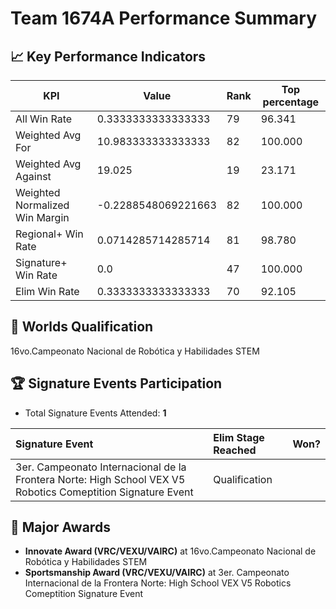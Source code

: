 # Team 1674A Performance Summary

## 📈 Key Performance Indicators
| KPI | Value | Rank | Top percentage |
| --- | ----- | ---- | ----- |
| All Win Rate | 0.3333333333333333 | 79 | 96.341 |
| Weighted Avg For | 10.983333333333333 | 82 | 100.000 |
| Weighted Avg Against | 19.025 | 19 | 23.171 |
| Weighted Normalized Win Margin | -0.2288548069221663 | 82 | 100.000 |
| Regional+ Win Rate | 0.0714285714285714 | 81 | 98.780 |
| Signature+ Win Rate | 0.0 | 47 | 100.000 |
| Elim Win Rate | 0.3333333333333333 | 70 | 92.105 |


## 🎯 Worlds Qualification
16vo.Campeonato Nacional de Robótica y Habilidades STEM

## 🏆 Signature Events Participation
- Total Signature Events Attended: **1**

| Signature Event | Elim Stage Reached | Won? |
|:----------------|:-------------------|:----|
| 3er. Campeonato Internacional de la Frontera Norte: High School VEX V5 Robotics Comeptition Signature Event | Qualification |  |


## 🥇 Major Awards
- **Innovate Award (VRC/VEXU/VAIRC)** at 16vo.Campeonato Nacional de Robótica y Habilidades STEM
- **Sportsmanship Award (VRC/VEXU/VAIRC)** at 3er. Campeonato Internacional de la Frontera Norte: High School VEX V5 Robotics Comeptition Signature Event

